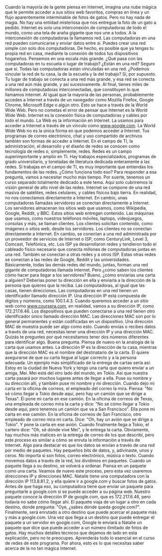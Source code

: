 Cuando la mayoría de la gente piensa en Internet, imagina una nube mágica que le permite acceder a sus sitios web favoritos, compras en línea y un flujo aparentemente interminable de fotos de gatos. Pero no hay nada de magia. No hay una entidad misteriosa que nos entregue la foto de un gato a pedido. Internet es solo una interconexión de computadoras de todo el mundo, como una tela de araña gigante que nos une a todos. A la interconexión de computadoras la llamamos red. Las computadoras en una red pueden comunicarse y enviar datos entre sí. Puedes crear una red simple con solo dos computadoras. De hecho, es posible que ya tengas tu propia red en casa, mediante la conexión de todos tus dispositivos hogareños. Pensemos en una escala más grande. ¿Qué pasa con las computadoras en tu escuela o lugar de trabajo? ¿Están en una red? Seguro que sí. Todas las computadoras están vinculadas en una red. ¿Podemos vincular la red de tu casa, la de la escuela y la del trabajo? Sí, por supuesto. Tu lugar de trabajo se conecta a una red más grande, y esa red se conecta a una red aún más grande, y así sucesivamente. Al final, tienes miles de millones de computadoras interconectadas, que constituyen lo que llamamos Internet. Al igual que la mayoría de las personas, probablemente accedes a Internet a través de un navegador como Mozilla Firefox, Google Chrome, Microsoft Edge o algún otro. Esto se hace a través de la World Wide Web. Pero no cometas el error de pensar que Internet es la World Wide Web. Internet es la conexión física de computadoras y cables por todo el mundo. La Web es la información en Internet. La usamos para acceder a Internet a través de un vínculo como www.google.com. La World Wide Web no es la única forma en que podemos acceder a Internet. Tus programas de correo electrónico, chat y uso compartido de archivos también son formas de acceder a Internet. En el campo de TI, la administración, el desarrollo y el diseño de redes se conocen como tecnología de redes o, simplemente, redes. Redes es un campo superimportante y amplio en TI. Hay trabajos especializados, programas de grado universitario, y toneladas de literatura dedicada enteramente a las redes. Si trabajas en el campo de TI, es muy importante que entiendas los fundamentos de las redes. ¿Cómo funciona todo eso? Para responder a esa pregunta, vamos a necesitar mucho más tiempo. Por suerte, tenemos un curso separado totalmente dedicado a este tema. Aquí solo cubriremos la visión general de alto nivel de las redes. Internet se compone de una red masiva de satélites, redes celulares, y cables físicos bajo tierra. En realidad, no nos conectamos directamente a Internet. En cambio, unas computadoras llamadas servidores se conectan directamente a Internet. Los servidores almacenan los sitios web que usamos, como Wikipedia, Google, Reddit, y BBC. Estos sitios web entregan contenido. Las máquinas que usamos, como nuestros teléfonos móviles, laptops, videojuegos, consolas y más, se llaman clientes. Los clientes solicitan contenido, como imágenes o sitios web, desde los servidores. Los clientes no se conectan directamente a Internet. En cambio, se conectan a una red administrada por un proveedor de servicios de Internet o ISP, como CenturyLink, Level 3, Comcast, Telefónica, etc. Los ISP ya desarrollaron redes y tendieron todo el cableado físico necesario que conecta millones de computadoras juntas en una red. También se conectan a otras redes y a otros ISP. Estas otras redes se conectan a las redes de Google, Reddit y las universidades. Básicamente, todas las demás redes del mundo, juntas, forman una red gigante de computadoras llamada Internet. Pero ¿cómo saben los clientes cómo hacer para llegar a los servidores? Bueno, ¿cómo enviarías una carta a alguien? Deberías poner tu dirección en ella y enviarla a la dirección de la persona que quieres que la reciba. Las computadoras, al igual que las casas, tienen direcciones. Las computadoras en una red tienen un identificador llamado dirección IP. Una dirección IP está compuesta de dígitos y números, como 100.1.4.3. Cuando queremos acceder a un sitio web como www.coursera.com, en realidad, vamos a su dirección IP, como 172.217.6.46. Los dispositivos que pueden conectarse a una red tienen otro identificador único llamado dirección MAC. Las direcciones MAC son por lo general permanentes y están codificadas en un dispositivo. Una dirección MAC de muestra puede ser algo como esto. Cuando envías o recibes datos a través de una red, necesitas tener una dirección IP y una dirección MAC. Quizás te preguntes por qué necesitamos tener dos números diferentes para identificar algo. Buena pregunta. Piensa de nuevo en la analogía de la carta que usamos antes. La dirección IP es la dirección de tu casa, mientras que la dirección MAC es el nombre del destinatario de la carta. Él quiere asegurarse de que su carta llegue al lugar correcto y a la persona adecuada. Un ejemplo más simplificado de la entrega de cartas sería así. Estoy en la ciudad de Nueva York y tengo una carta que quiero enviar a un amiga, Mei. Mei está del otro lado del mundo, en Tokio. Así que nuestra carta pasará por muchos lugares antes de llegar a ella. Puse su nombre y su dirección allí, y también puse mi nombre y mi dirección. Cuando dejo mi carta en la oficina de correos, el empleado del correo la mira. Piensa: "No sé cómo llegar a Tokio desde aquí, pero hay un camión que se dirige a Texas". Él pone mi carta en ese camión. En la oficina de correos de Texas, una empleada de correo mira la carta y dice: "No sé cómo llegar a Tokio desde aquí, pero tenemos un camión que va a San Francisco". Ella pone mi carta en ese camión. En la oficina de correos de San Francisco, otro empleado de correo mira mi carta. Dice: "Oh, hay un avión que se dirige a Tokio". Y pone la carta en ese avión. Cuando finalmente llega a Tokio, el cartero dice: "Oh, sé dónde vive Mei", y le entrega la carta. Obviamente, hay muchos más matices en la entrega de correo de los que describí, pero este proceso es similar a cómo se enruta la información a través de Internet. Algo para destacar es que los datos se envían a través de una red por medio de paquetes. Hay pequeños bits de datos, y, adivinaste, unos y ceros. No importa si son fotos, correo electrónico, música o texto. Cuando movemos datos a través de la red, los dividimos en paquetes. Cuando un paquete llega a su destino, se volverá a ordenar. Piensa en un paquete como una carta. Veamos de nuevo este proceso, pero esta vez usaremos direcciones IP y direcciones MAC. Natalie tiene una computadora con la dirección IP 113.8.81.2, y ella quiere ir a google.com y buscar fotos de gatos. Antes de que haga eso, su computadora tiene que enviar un paquete para preguntarle a google.com si se puede acceder a su página web. Nuestro paquete conoce la dirección IP de google.com, que es 172.217.6.46, pero todavía no sabe cómo llegar ahí. El paquete viaja de un lugar a otro en cada destino, donde pregunta: "Oye, ¿sabes dónde queda google.com?". Finalmente, será enrutado a otro destino que puede acercar el paquete más y más a google.com. Una vez que llega a un destino que puede entregar el paquete a un servidor en google.com, Google le enviará a Natalie un paquete que dice que puede acceder a un número ilimitado de fotos de gatos. Hay muchos detalles técnicos que dejamos de lado en esta explicación, pero no te preocupes. Aprenderás todo lo esencial en el curso de redes de este programa. Por ahora, esto es lo que necesitas saber acerca de la no tan mágica Internet.